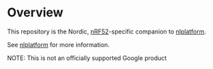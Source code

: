 # Overview

This repository is the Nordic, [nRF52](https://www.nordicsemi.com/Products/nRF52-Series-SoC)-specific companion
to [nlplatform](https://github.com/nestlabs/nlplatform).

See [nlplatform](https://github.com/nestlabs/nlplatform) for more information.

NOTE: This is not an officially supported Google product
